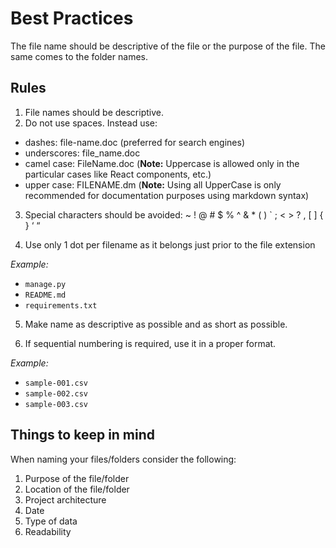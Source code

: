 # Best Practices

The file name should be descriptive of the file or the purpose of the file. The same comes to the folder names.

## Rules

1. File names should be descriptive.
2. Do not use spaces. Instead use:

  - dashes: file-name.doc (preferred for search engines)
  - underscores: file_name.doc
  - camel case: FileName.doc (**Note:** Uppercase is allowed only in the particular cases like React components, etc.)
  - upper case: FILENAME.dm (**Note:** Using all UpperCase is only recommended for documentation purposes using markdown syntax)

3. Special characters should be avoided: ~ ! @ # $ % ^ & * ( ) ` ; < > ? , [ ] { } ‘ “

4. Use only 1 dot per filename as it belongs just prior to the file extension

*Example:*
- `manage.py`
- `README.md`
- `requirements.txt`


5. Make name as descriptive as possible and as short as possible.

6. If sequential numbering is required, use it in a proper format.

*Example:*
- `sample-001.csv`
- `sample-002.csv`
- `sample-003.csv`


## Things to keep in mind

When naming your files/folders consider the following:

1. Purpose of the file/folder
2. Location of the file/folder
3. Project architecture
4. Date
5. Type of data
6. Readability